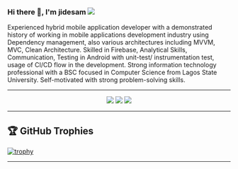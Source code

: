 ### Hi there 👋, I'm jidesam ![](https://pbs.twimg.com/profile_banners/860357608552763393/1593430830/1500x500)

Experienced hybrid mobile application developer with a demonstrated history of working in mobile applications development industry using Dependency management, also various architectures including MVVM, MVC, Clean Architecture. Skilled in Firebase, Analytical Skills, Communication, Testing in Android with unit-test/
instrumentation test, usage of CI/CD flow in the
development. Strong information technology professional with a BSC focused in Computer Science from Lagos State University. Self-motivated with strong problem-solving skills.

<hr>

<p align="center">
  <img src ="https://github-readme-stats.vercel.app/api?username=jidesam&show_icons=true&count_private=true&theme=darcula&hide_border=true&hide=issues,contribs&bg_color=00000000">
  <img src ="https://github-readme-stats.vercel.app/api/top-langs/?username=jidesam&layout=compact&hide_border=true&theme=darcula&bg_color=00000000&langs_count=6">
  <img src ="https://github-readme-streak-stats.herokuapp.com?user=jidesam&theme=darcula&hide_border=true&background=FFFFFF00">
</p>

<hr>

## 🏆 GitHub Trophies

[![trophy](https://github-profile-trophy.vercel.app/?username=jidesam&theme=onedark&margin-w=15&margin-h=15)](https://www.buymeacoffee.com/pantani)

<hr>
